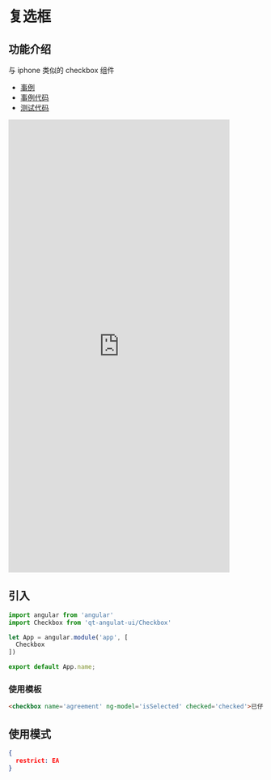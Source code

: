 # 复选框

## 功能介绍

与 iphone 类似的 checkbox 组件

- [事例](https://61qt.github.io/qt-angular-ui/sample/#!/checkbox/)
- [事例代码](https://github.com/61qt/qt-angular-ui/blob/master/src/components/Checkbox/sample.js)
- [测试代码](https://github.com/61qt/qt-angular-ui/blob/master/src/components/Checkbox/index.spec.js)

<iframe width="437" height="893" title="Checkbox" src="https://61qt.github.io/qt-angular-ui/sample/frame.html?q=https%3A%2F%2F61qt.github.io%2Fqt-angular-ui%2Fsample%2F%23!%2Fcheckbox%2F" frameborder="no" allowtransparency="true" allowfullscreen="true" style="display:block;">
  <a href="https://61qt.github.io/qt-angular-ui/sample/#!/checkbox/">Sample</a>
</iframe>


## 引入

```javascript
import angular from 'angular'
import Checkbox from 'qt-angulat-ui/Checkbox'

let App = angular.module('app', [
  Checkbox
])

export default App.name;
```


### 使用模板

```html
<checkbox name='agreement' ng-model='isSelected' checked='checked'>已仔细阅读并同意</checkbox>
```


## 使用模式

```JSON
{
  restrict: EA
}
```
